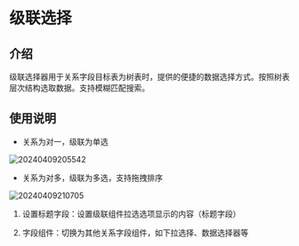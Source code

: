 # 级联选择

## 介绍

级联选择器用于关系字段目标表为树表时，提供的便捷的数据选择方式。按照树表层次结构选取数据。支持模糊匹配搜索。

## 使用说明

- 关系为对一，级联为单选

![20240409205542](https://nocobase-docs.oss-cn-beijing.aliyuncs.com/20240409205542.png)

- 关系为对多，级联为多选，支持拖拽排序

![20240409210705](https://nocobase-docs.oss-cn-beijing.aliyuncs.com/20240409210705.png)

1. 设置标题字段：设置级联组件拉选选项显示的内容（标题字段）

2. 字段组件：切换为其他关系字段组件，如下拉选择、数据选择器等